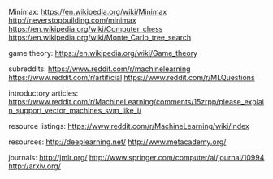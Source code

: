 Minimax:
https://en.wikipedia.org/wiki/Minimax
http://neverstopbuilding.com/minimax
https://en.wikipedia.org/wiki/Computer_chess
https://en.wikipedia.org/wiki/Monte_Carlo_tree_search


game theory:
https://en.wikipedia.org/wiki/Game_theory


subreddits:
https://www.reddit.com/r/machinelearning
https://www.reddit.com/r/artificial
https://www.reddit.com/r/MLQuestions


introductory articles:
https://www.reddit.com/r/MachineLearning/comments/15zrpp/please_explain_support_vector_machines_svm_like_i/


resource listings:
https://www.reddit.com/r/MachineLearning/wiki/index


resources:
http://deeplearning.net/
http://www.metacademy.org/


journals:
http://jmlr.org/
http://www.springer.com/computer/ai/journal/10994
http://arxiv.org/
